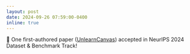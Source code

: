 ```yaml
---
layout: post
date: 2024-09-26 07:59:00-0400
inline: true
---
```


:tada: One first-authored paper (<a href='https://unlearn-canvas.netlify.app/'>UnlearnCanvas</a>) accepted in NeurIPS 2024 Dataset & Benchmark Track!
